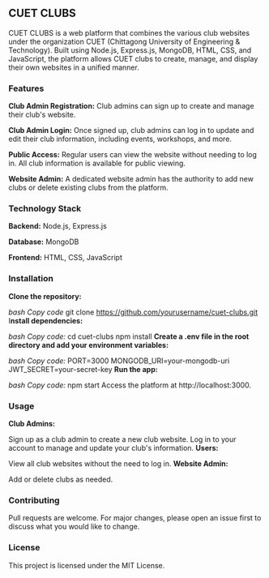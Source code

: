 ## CUET CLUBS
CUET CLUBS is a web platform that combines the various club websites under the organization CUET (Chittagong University of Engineering & Technology). Built using Node.js, Express.js, MongoDB, HTML, CSS, and JavaScript, the platform allows CUET clubs to create, manage, and display their own websites in a unified manner.

### Features
**Club Admin Registration:** Club admins can sign up to create and manage their club's website.

**Club Admin Login:** Once signed up, club admins can log in to update and edit their club information, including events, workshops, and more.

**Public Access:** Regular users can view the website without needing to log in. All club information is available for public viewing.

**Website Admin:** A dedicated website admin has the authority to add new clubs or delete existing clubs from the platform.

### Technology Stack

**Backend:** Node.js, Express.js

**Database:** MongoDB

**Frontend:** HTML, CSS, JavaScript

### Installation

**Clone the repository:**


*bash
Copy code*
git clone https://github.com/yourusername/cuet-clubs.git
I**nstall dependencies:**

*bash
Copy code:*
cd cuet-clubs
npm install
**Create a .env file in the root directory and add your environment variables:**

*bash
Copy code:*
PORT=3000
MONGODB_URI=your-mongodb-uri
JWT_SECRET=your-secret-key
**Run the app:**

*bash
Copy code:*
npm start
Access the platform at http://localhost:3000.

### Usage
**Club Admins:**

Sign up as a club admin to create a new club website.
Log in to your account to manage and update your club's information.
**Users:**

View all club websites without the need to log in.
**Website Admin:**

Add or delete clubs as needed.
### Contributing
Pull requests are welcome. For major changes, please open an issue first to discuss what you would like to change.

### License
This project is licensed under the MIT License.
